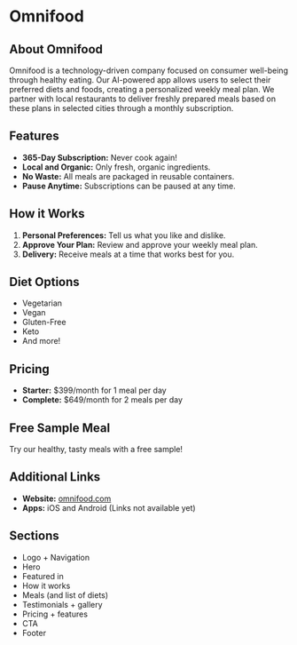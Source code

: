 # Omnifood

## About Omnifood
Omnifood is a technology-driven company focused on consumer well-being through healthy eating. Our AI-powered app allows users to select their preferred diets and foods, creating a personalized weekly meal plan. We partner with local restaurants to deliver freshly prepared meals based on these plans in selected cities through a monthly subscription.

## Features
- **365-Day Subscription:** Never cook again!
- **Local and Organic:** Only fresh, organic ingredients.
- **No Waste:** All meals are packaged in reusable containers.
- **Pause Anytime:** Subscriptions can be paused at any time.

## How it Works
1. **Personal Preferences:** Tell us what you like and dislike.
2. **Approve Your Plan:** Review and approve your weekly meal plan.
3. **Delivery:** Receive meals at a time that works best for you.

## Diet Options
- Vegetarian
- Vegan
- Gluten-Free
- Keto
- And more!

## Pricing
- **Starter:** $399/month for 1 meal per day
- **Complete:** $649/month for 2 meals per day

## Free Sample Meal
Try our healthy, tasty meals with a free sample!

## Additional Links
- **Website:** [omnifood.com](https://omnifood.com)
- **Apps:** iOS and Android (Links not available yet)

## Sections
- Logo + Navigation
- Hero
- Featured in
- How it works
- Meals (and list of diets)
- Testimonials + gallery
- Pricing + features
- CTA
- Footer
